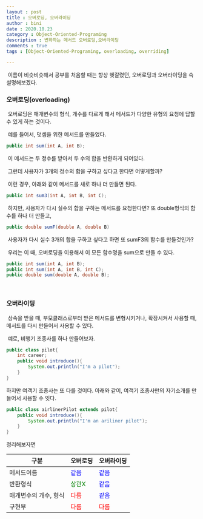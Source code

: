 ```yaml
---
layout : post
title : 오버로딩, 오버라이딩
author : bini
date : 2020.10.23
category : Object-Oriented-Programing
description : 변화하는 메서드 오버로딩,오버라이딩
comments : true
tags : [Object-Oriented-Programing, overloading, overriding]

---
```


&nbsp;이름이 비슷비슷해서 공부를 처음할 때는 항상 헷갈렸던, 오버로딩과 오버라이딩을 슥 설명해보겠다.

<span type="hidden" id="overloading"></span>
### 오버로딩(overloading)

&nbsp;오버로딩은 매개변수의 형식, 개수를 다르게 해서 메서드가 다양한 유형의 요청에 답할 수 있게 하는 것이다.

&nbsp;예를 들어서, 덧셈을 위한 메서드를 만들었다.

```java
public int sum(int A, int B);
```
&nbsp;이 메서드는 두 정수를 받아서 두 수의 합을 반환하게 되어있다.

&nbsp;그런데 사용자가 3개의 정수의 합을 구하고 싶다고 한다면 어떻게할까?

&nbsp;이런 경우, 아래와 같이 메서드를 새로 하나 더 만들면 된다.
```java
public int sum3(int A, int B, int C);
```
&nbsp;하지만, 사용자가 다시 실수의 합을 구하는 메서드를 요청한다면?
또 double형식의 함수를 하나 더 만들고,
```java
public double sumF(double A, double B)
```
&nbsp;사용자가 다시 실수 3개의 합을 구하고 싶다고 하면 또 sumF3의 함수를 만들것인가?

&nbsp;우리는 이 때, 오버로딩을 이용해서 이 모든 함수명을 sum으로 만들 수 있다.
```java
public int sum(int A, int B);
public int sum(int A, int B, int C);
public double sum(double A, double B);
```
<br>

### 오버라이딩
&nbsp;상속을 받을 때, 부모클래스로부터 받은 메서드를 변형시키거나, 확장시켜서 사용할 때, 메서드를 다시 만들어서 사용할 수 있다.

&nbsp;예로, 비행기 조종사를 하나 만들어보자.
```java
public class pilot{
	int career;
	public void introduce(){
		System.out.println("I'm a pilot");
	}
}
```
하지만 여객기 조종사는 또 다를 것이다.
아래와 같이, 여객기 조종사만의 자기소개를 만들어서 사용할 수 잇다.
```java
public class airlinerPilot extends pilot{
	public void introduce(){
		System.out.println("I'm an ariliner pilot");
	}
}
```

정리해보자면

| 구분 | 오버로딩 | 오버라이딩 |
| --- | ------- | --------- |
| 메서드이름 | <span style="color:blue;">같음</span> | <span style="color:blue;">같음</span> |
| 반환형식 | <span style="color:green;">상관X</span> | <span style="color:blue;">같음</span> |
| 매개변수의 개수, 형식| <span style="color:red;">다름</span> | <span style="color:blue;">같음</span> |
| 구현부 | <span style="color:red;">다름</span> | <span style="color:red;">다름</span> |

